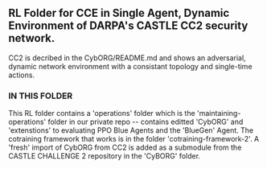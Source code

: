 ## RL Folder for CCE in Single Agent, Dynamic Environment of DARPA's CASTLE CC2 security network.


CC2 is decribed in the CybORG/README.md and shows an adversarial, dynamic network environment with a consistant topology and single-time actions. 


### IN THIS FOLDER

This RL folder contains a 'operations' folder which is the 'maintaining-operations' folder in our private repo -- contains editted 'CybORG' and 'extenstions' to evaluating PPO Blue Agents and the 'BlueGen' Agent. The cotraining framework that works is in the folder 'cotraining-framework-2'. A 'fresh' import of CybORG from CC2 is added as a submodule from the CASTLE CHALLENGE 2 repository in the 'CyBORG' folder.

